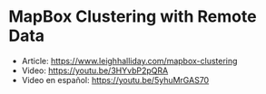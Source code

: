 # MapBox Clustering with Remote Data

- Article: https://www.leighhalliday.com/mapbox-clustering
- Video: https://youtu.be/3HYvbP2pQRA
- Video en español: https://youtu.be/5yhuMrGAS70

